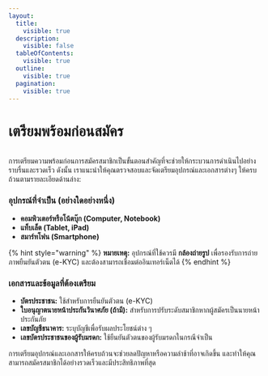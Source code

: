 ```yaml
---
layout:
  title:
    visible: true
  description:
    visible: false
  tableOfContents:
    visible: true
  outline:
    visible: true
  pagination:
    visible: true
---
```


# เตรียมพร้อมก่อนสมัคร

<figure><img src="https://gitbookio.github.io/onboarding-template-images/quickstart-hero.png" alt=""><figcaption></figcaption></figure>

การเตรียมความพร้อมก่อนการสมัครสมาชิกเป็นขั้นตอนสำคัญที่จะช่วยให้กระบวนการดำเนินไปอย่างราบรื่นและรวดเร็ว ดังนั้น เราแนะนำให้คุณตรวจสอบและจัดเตรียมอุปกรณ์และเอกสารต่างๆ ให้ครบถ้วนตามรายละเอียดด้านล่าง:

### อุปกรณ์ที่จำเป็น (อย่างใดอย่างหนึ่ง)

- **คอมพิวเตอร์หรือโน้ตบุ๊ก (Computer, Notebook)**  
- **แท็บเล็ต (Tablet, iPad)**  
- **สมาร์ทโฟน (Smartphone)**

{% hint style="warning" %}
**หมายเหตุ:** อุปกรณ์ที่ใช้ควรมี **กล้องถ่ายรูป** เพื่อรองรับการถ่ายภาพยืนยันตัวตน (e-KYC) และต้องสามารถเชื่อมต่ออินเทอร์เน็ตได้
{% endhint %}

### เอกสารและข้อมูลที่ต้องเตรียม  

- **บัตรประชาชน:** ใช้สำหรับการยืนยันตัวตน (e-KYC)  
- **ใบอนุญาตนายหน้าประกันวินาศภัย (ถ้ามี):** สำหรับการปรับระดับสมาชิกหากผู้สมัครเป็นนายหน้าประกันภัย  
- **เลขบัญชีธนาคาร:** ระบุบัญชีเพื่อรับผลประโยชน์ต่าง ๆ  
- **เลขบัตรประชาชนของผู้รับมรดก:** ใช้ยืนยันตัวตนของผู้รับมรดกในกรณีจำเป็น  

การเตรียมอุปกรณ์และเอกสารให้ครบถ้วนจะช่วยลดปัญหาหรือความล่าช้าที่อาจเกิดขึ้น และทำให้คุณสามารถสมัครสมาชิกได้อย่างรวดเร็วและมีประสิทธิภาพที่สุด
